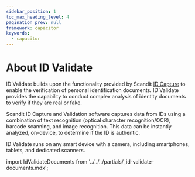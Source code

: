 ```yaml
---
sidebar_position: 1
toc_max_heading_level: 4
pagination_prev: null
framework: capacitor
keywords:
  - capacitor
---
```


# About ID Validate

ID Validate builds upon the functionality provided by Scandit [ID Capture](../id-capture/intro.md) to enable the verification of personal identification documents. ID Validate provides the capability to conduct complex analysis of identity documents to verify if they are real or fake.

Scandit ID Capture and Validation software captures data from IDs using a combination of text recognition (optical character recognition/OCR), barcode scanning, and image recognition. This data can be instantly analyzed, on-device, to determine if the ID is authentic.

ID Validate runs on any smart device with a camera, including smartphones, tablets, and dedicated scanners.

import IdValidateDocuments from '../../../partials/_id-validate-documents.mdx';

<IdValidateDocuments/>